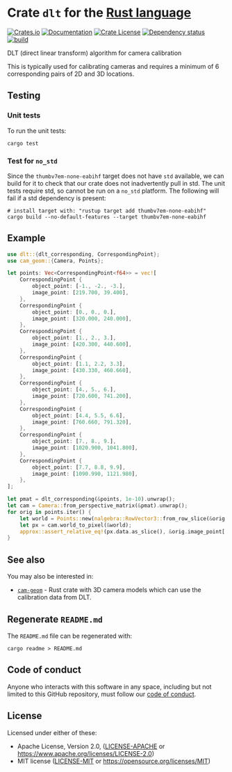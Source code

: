 # Crate `dlt` for the [Rust language](https://www.rust-lang.org/)

<!-- Note: README.md is generated automatically by `cargo readme` -->

[![Crates.io](https://img.shields.io/crates/v/dlt.svg)](https://crates.io/crates/dlt)
[![Documentation](https://docs.rs/dlt/badge.svg)](https://docs.rs/dlt/)
[![Crate License](https://img.shields.io/crates/l/dlt.svg)](https://crates.io/crates/dlt)
[![Dependency status](https://deps.rs/repo/github/strawlab/dlt/status.svg)](https://deps.rs/repo/github/strawlab/dlt)
[![build](https://github.com/strawlab/dlt/workflows/build/badge.svg?branch=master)](https://github.com/strawlab/dlt/actions?query=branch%3Amaster)

DLT (direct linear transform) algorithm for camera calibration

This is typically used for calibrating cameras and requires a minimum of 6
corresponding pairs of 2D and 3D locations.

## Testing

### Unit tests

To run the unit tests:

```
cargo test
```

### Test for `no_std`

Since the `thumbv7em-none-eabihf` target does not have `std` available, we
can build for it to check that our crate does not inadvertently pull in std.
The unit tests require std, so cannot be run on a `no_std` platform. The
following will fail if a std dependency is present:

```
# install target with: "rustup target add thumbv7em-none-eabihf"
cargo build --no-default-features --target thumbv7em-none-eabihf
```

## Example

```rust
use dlt::{dlt_corresponding, CorrespondingPoint};
use cam_geom::{Camera, Points};

let points: Vec<CorrespondingPoint<f64>> = vec![
    CorrespondingPoint {
        object_point: [-1., -2., -3.],
        image_point: [219.700, 39.400],
    },
    CorrespondingPoint {
        object_point: [0., 0., 0.],
        image_point: [320.000, 240.000],
    },
    CorrespondingPoint {
        object_point: [1., 2., 3.],
        image_point: [420.300, 440.600],
    },
    CorrespondingPoint {
        object_point: [1.1, 2.2, 3.3],
        image_point: [430.330, 460.660],
    },
    CorrespondingPoint {
        object_point: [4., 5., 6.],
        image_point: [720.600, 741.200],
    },
    CorrespondingPoint {
        object_point: [4.4, 5.5, 6.6],
        image_point: [760.660, 791.320],
    },
    CorrespondingPoint {
        object_point: [7., 8., 9.],
        image_point: [1020.900, 1041.800],
    },
    CorrespondingPoint {
        object_point: [7.7, 8.8, 9.9],
        image_point: [1090.990, 1121.980],
    },
];

let pmat = dlt_corresponding(&points, 1e-10).unwrap();
let cam = Camera::from_perspective_matrix(&pmat).unwrap();
for orig in points.iter() {
    let world = Points::new(nalgebra::RowVector3::from_row_slice(&orig.object_point));
    let px = cam.world_to_pixel(&world);
    approx::assert_relative_eq!(px.data.as_slice(), &orig.image_point[..], epsilon = 1e-4);
}
```

## See also

You may also be interested in:

- [`cam-geom`](https://crates.io/crates/cam-geom) - Rust crate with 3D
  camera models which can use the calibration data from DLT.

## Regenerate `README.md`

The `README.md` file can be regenerated with:

```text
cargo readme > README.md
```

## Code of conduct

Anyone who interacts with this software in any space, including but not limited
to this GitHub repository, must follow our [code of
conduct](code_of_conduct.md).

## License

Licensed under either of these:

 * Apache License, Version 2.0, ([LICENSE-APACHE](LICENSE-APACHE) or
   https://www.apache.org/licenses/LICENSE-2.0)
 * MIT license ([LICENSE-MIT](LICENSE-MIT) or
   https://opensource.org/licenses/MIT)
